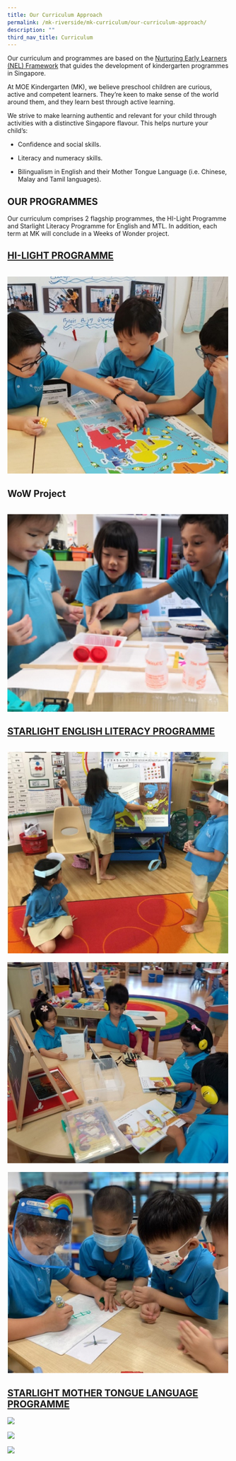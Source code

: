 ```yaml
---
title: Our Curriculum Approach
permalink: /mk-riverside/mk-curriculum/our-curriculum-approach/
description: ""
third_nav_title: Curriculum
---
```

Our curriculum and programmes are based on the [Nurturing Early Learners (NEL) Framework](https://www.moe.gov.sg/preschool/curriculum) that guides the development of kindergarten programmes in Singapore.

At MOE Kindergarten (MK), we believe preschool children are curious, active and competent learners. They’re keen to make sense of the world around them, and they learn best through active learning.

We strive to make learning authentic and relevant for your child through activities with a distinctive Singapore flavour. This helps nurture your child’s:

*   Confidence and social skills.
    
*   Literacy and numeracy skills.
    
*   Bilingualism in English and their Mother Tongue Language (i.e. Chinese, Malay and Tamil languages).
    

**OUR PROGRAMMES**
------------------

Our curriculum comprises 2 flagship programmes, the HI-Light Programme and Starlight Literacy Programme for English and MTL. In addition, each term at MK will conclude in a Weeks of Wonder project.

[**HI-LIGHT PROGRAMME**](/mk-riverside/mk-curriculum/hi-light/)
-----------------------------------
<br>
<img src="/images/Hi_Light10.jpg" 
         style="width:500px"
	/>
<br>

## WoW Project
<br>
<img src="/images/WoW01.jpg" 
         style="width:500px"
	/>
<br>

[**STARLIGHT ENGLISH LITERACY PROGRAMME**](/mk-riverside/mk-curriculum/starlight-literacy-programme/)
-----------------------------------
<br>
<img src="/images/Starlight-English001.jpg" 
         style="width:500px"
	/>
<br>
<br>
<img src="/images/Starlight-English002.jpg" 
         style="width:500px"
	/>
<br>
<br>
<img src="/images/Starlight-English003.jpg" 
         style="width:500px"
	/>
<br>

[**STARLIGHT MOTHER TONGUE LANGUAGE PROGRAMME**](/mk-riverside/mk-curriculum/starlight-literacy-programme/)
----------------------------------------------------------------------------------------------------------------------------------

![](https://riversidepri.moe.edu.sg/wp-content/uploads/2021/08/Starlight_Malay03.jpg)

![](https://riversidepri.moe.edu.sg/wp-content/uploads/2021/08/Starlight_Tamil05.jpg)

![](https://riversidepri.moe.edu.sg/wp-content/uploads/2021/08/Starlight_Chinese03.jpg)
